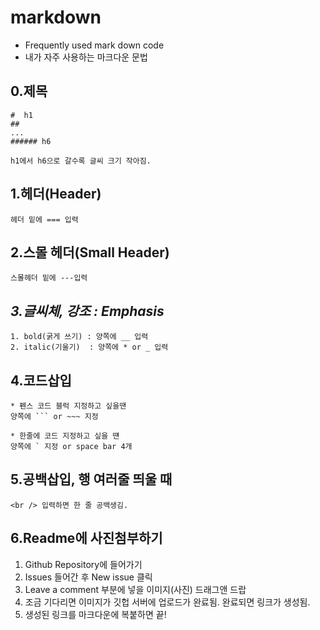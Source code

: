 markdown
===

* Frequently used mark down code
* 내가 자주 사용하는 마크다운 문법

0.제목
---
```
#  h1
##
...
###### h6

h1에서 h6으로 갈수록 글씨 크기 작아짐.
```

1.헤더(Header)
----
```
헤더 밑에 === 입력
```


2.스몰 헤더(Small Header)
----
```
스몰헤더 밑에 ---입력
```


*3.글씨체, 강조 : Emphasis*
---
~~~
1. bold(굵게 쓰기) : 양쪽에 __ 입력
2. italic(기울기)  : 양쪽에 * or _ 입력
~~~

4.코드삽입
---
```
* 펜스 코드 블럭 지정하고 싶을땐
양쪽에 ``` or ~~~ 지정

* 한줄에 코드 지정하고 싶을 떈
양쪽에 ` 지정 or space bar 4개
```

5.공백삽입, 행 여러줄 띄울 때
---
```
<br /> 입력하면 한 줄 공백생김.
```

6.Readme에 사진첨부하기
---
1. Github Repository에 들어가기
2. Issues 들어간 후 New issue 클릭
3. Leave a comment 부분에 넣을 이미지(사진) 드래그앤 드랍
4. 조금 기다리면 이미지가 깃헙 서버에 업로드가 완료됨. 완료되면 링크가 생성됨.
5. 생성된 링크를 마크다운에 복붙하면 끝!